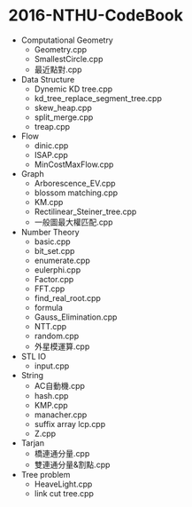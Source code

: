 # 2016-NTHU-CodeBook

- Computational Geometry
  - Geometry.cpp
  - SmallestCircle.cpp
  - 最近點對.cpp
- Data Structure
  - Dynemic KD tree.cpp
  - kd_tree_replace_segment_tree.cpp
  - skew_heap.cpp
  - split_merge.cpp
  - treap.cpp
- Flow
  - dinic.cpp
  - ISAP.cpp
  - MinCostMaxFlow.cpp
- Graph
  - Arborescence_EV.cpp
  - blossom matching.cpp
  - KM.cpp
  - Rectilinear_Steiner_tree.cpp
  - 一般圖最大權匹配.cpp
- Number Theory
  - basic.cpp
  - bit_set.cpp
  - enumerate.cpp
  - eulerphi.cpp
  - Factor.cpp
  - FFT.cpp
  - find_real_root.cpp
  - formula
  - Gauss_Elimination.cpp
  - NTT.cpp
  - random.cpp
  - 外星模運算.cpp
- STL IO
  - input.cpp
- String
  - AC自動機.cpp
  - hash.cpp
  - KMP.cpp
  - manacher.cpp
  - suffix array lcp.cpp
  - Z.cpp
- Tarjan
  - 橋連通分量.cpp
  - 雙連通分量&割點.cpp
- Tree problem
  - HeaveLight.cpp
  - link cut tree.cpp
